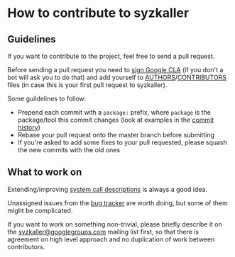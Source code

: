 # How to contribute to syzkaller

## Guidelines

If you want to contribute to the project, feel free to send a pull request.

Before sending a pull request you need to [sign Google CLA](https://cla.developers.google.com/) (if you don't a bot will ask you to do that)
and add yourself to [AUTHORS](/AUTHORS)/[CONTRIBUTORS](/CONTRIBUTORS) files (in case this is your first pull request to syzkaller).

Some guildelines to follow:

- Prepend each commit with a `package:` prefix, where `package` is the package/tool this commit changes (look at examples in the [commit history](https://github.com/google/syzkaller/commits/master))
- Rebase your pull request onto the master branch before submitting
- If you're asked to add some fixes to your pull requested, please squash the new commits with the old ones

## What to work on

Extending/improving [system call descriptions](syscall_descriptions.md) is always a good idea.

Unassigned issues from the [bug tracker](https://github.com/google/syzkaller/issues) are worth doing, but some of them might be complicated.

If you want to work on something non-trivial, please briefly describe it on the [syzkaller@googlegroups.com](https://groups.google.com/forum/#!forum/syzkaller) mailing list first,
so that there is agreement on high level approach and no duplication of work between contributors.
